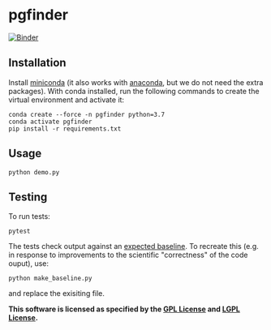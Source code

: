 # pgfinder

[![Binder](https://mybinder.org/badge_logo.svg)](https://mybinder.org/v2/gh/Mesnage-Org/PGFinder/master?urlpath=tree/pgfinder-demo.ipynb)

## Installation

Install [miniconda](https://docs.conda.io/en/latest/miniconda.html) (it also works with [anaconda](https://docs.anaconda.com/anaconda/install/), but we do not need the extra packages). With conda installed, run the following commands to create the virtual environment and activate it:

```
conda create --force -n pgfinder python=3.7
conda activate pgfinder
pip install -r requirements.txt
```
## Usage

```
python demo.py
```

## Testing

To run tests:

```
pytest
```

The tests check output against an [expected baseline](data/baseline_output.csv). To recreate this (e.g. in response to improvements to the scientific "correctness" of the code ouput), use:

```
python make_baseline.py
```

and replace the exisiting file.

**This software is licensed as specified by the [GPL License](COPYING) and [LGPL License](COPYING.LESSER).**